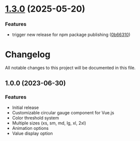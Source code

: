 # [1.3.0](https://github.com/gokh4nozturk/gauge/compare/v1.2.0...v1.3.0) (2025-05-20)


### Features

* trigger new release for npm package publishing ([0b66310](https://github.com/gokh4nozturk/gauge/commit/0b66310fe55814ed59db2a6dc207ebc702f15cc5))

# Changelog

All notable changes to this project will be documented in this file.

## 1.0.0 (2023-06-30)

### Features

- Initial release
- Customizable circular gauge component for Vue.js
- Color threshold system
- Multiple sizes (xs, sm, md, lg, xl, 2xl)
- Animation options
- Value display option
